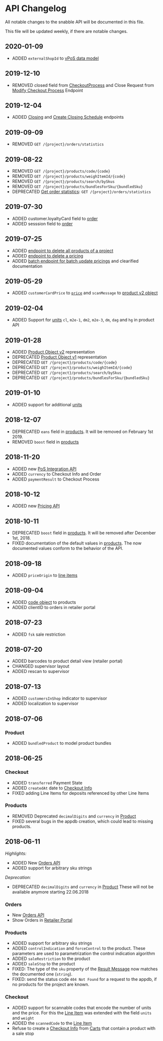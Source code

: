 # API Changelog

All notable changes to the snabble API will be documented in this
file.

This file will be updated weekly, if there are notable changes.

## 2020-01-09

* ADDED `externalShopId` to [vPoS data model](api_vpos.md#data-model)

## 2019-12-10

* REMOVED closed field from [CheckoutProcess](api_checkout.md#checkout-process) and Close Request from [Modify Checkout Process](api_checkout.md#modify-checkout-process) Endpoint

## 2019-12-04
* ADDED [Closing](api_orders.md#get-closings) and [Create Closing Schedule](api_orders.md#create-schedule) endpoints

## 2019-09-09
* REMOVED `GET /{project}/orders/statistics`

## 2019-08-22
* REMOVED `GET /{project}/products/code/{code}`
* REMOVED `GET /{project}/products/weighItemId/{code}`
* REMOVED `GET /{project}/products/search/bySkus`
* REMOVED `GET /{project}/products/bundlesForSku/{bundledSku}`
* DEPRECATED [Get order statistics](#get-order-statistics): `GET /{project}/orders/statistics`

## 2019-07-30
* ADDED customer.loyaltyCard field to [order](api_orders.md#order)
* ADDED sesssion field to [order](api_orders.md#order)

## 2019-07-25
* ADDED [endpoint to delete all products of a project](api_products.md#delete-produts)
* ADDED [endpoint to delete a pricing](api_pricing.md#delete-pricing)
* ADDED [batch endpoint for batch update
  pricings](api_pricing.md#batch-update-pricing) and clearified
  documentation

## 2019-05-29
* ADDED `customerCardPrice` to [`price`](#price-object) and
  `scanMessage` to [product v2
  object](api_products.md#product-object-v2)

## 2019-02-04

* ADDED Support for [units](api_products.md#supported-units) `cl`,
  `m2e-1`, `dm2`, `m2e-3`, `dm`, `dag` and `hg` in product API

## 2019-01-28

* ADDED [Product Object v2](api_products.md#product-object-v2) representation
* DEPRECATED [Product Object v1](api_products.md#product-object-v1) representation
* DEPRECATED `GET /{project}/products/code/{code}`
* DEPRECATED `GET /{project}/products/weighItemId/{code}`
* DEPRECATED `GET /{project}/products/search/bySkus`
* DEPRECATED `GET /{project}/products/bundlesForSku/{bundledSku}`

## 2019-01-10

* ADDED support for additional [units](api_products.md#supported-units)

## 2018-12-07

* DEPRECATED `eans` field in
  [products](api_products.md#product-object). It will be removed on
  February 1st 2019.
* REMOVED `boost` field in [products](api_products.md#product-object)

## 2018-11-20

* ADDED new [PoS Integration API](api_pos_integration.md)
* ADDED `currency` to Checkout Info and Order
* ADDED `paymentResult` to Checkout Process

## 2018-10-12

* ADDED new [Pricing API](api_pricing.md)

## 2018-10-11

* DEPRECATED `boost` field in [products](api_products.md#product-object). It will be removed after
  December 1st, 2018.
* FIXED documentation of the default values in
  [products](api_products.md#product-object). The now documented
  values conform to the behavior of the API.

## 2018-09-18

* ADDED `priceOrigin` to [line items](api_checkout.md#line-item)

## 2018-09-04

* ADDED [code object](api_products.md#code-object) to products
* ADDED clientID to orders in retailer portal

## 2018-07-23

* ADDED `fsk` sale restriction

## 2018-07-20

* ADDED barcodes to product detail view (retailer portal)
* CHANGED supervisor layout
* ADDED rescan to supervisor

## 2018-07-13

* ADDED `customersInShop` indicator to supervisor
* ADDED localization to supervisor

## 2018-07-06

### Product

* ADDED `bundledProduct` to model product bundles

## 2018-06-25

### Checkout

* ADDED `transferred` Payment State
* ADDED `createdAt` date to [Checkout Info](api_checkout.md#checkout-info)
* FIXED adding Line Items for deposits referenced by other Line Items

### Products

* REMOVED Deprecated `decimalDigits` and `currency` in
  [Product](api_products.md#product-object)
* FIXED several bugs in the appdb creation, which could
  lead to missing products.

## 2018-06-11

*Highlights:*

* ADDED New [Orders API](api_orders.md)
* ADDED support for arbitrary sku strings

*Deprecation:*

* DEPRECATED `decimalDigits` and `currency` in
  [Product](api_products.md#product-object)
  These will not be available anymore starting 22.06.2018

### Orders

* New [Orders API](api_orders.md)
* Show Orders in [Retailer Portal](https://retailer.snabble.io)

### Products

* ADDED support for arbitrary sku strings
* ADDED `controlIndication` and `forceControl` to the product. These
  parameters are used to parametrization the control indication
  algorithm
* ADDED `saleRestriction` to the product
* ADDED `saleStop` to the product
* FIXED: The type of the `sku` property of the [Result
  Message](api_products.md#result-message) now matches the documented
  one (`string`).
* FIXED: send the status code `404 Not Found` for a request to the
  appdb, if no products for the project are known.


### Checkout

* ADDED support for scannable codes that encode the number of units
  and the price. For this the [Line Item](api_checkout.md#line-item)
  was extended with the field `units` and `weight`
* ADDED the `scannedCode` to the [Line Item](api_checkout.md#line-item)
* Refuse to create a [Checkout Info](api_checkout.md#checkout-info)
  from [Carts](api_checkout.md#cart) that contain a product with a
  sale stop

